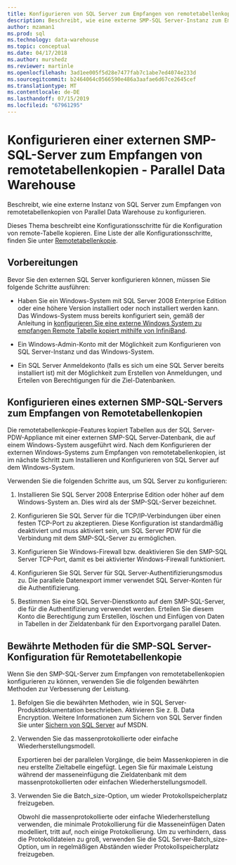 ```yaml
---
title: Konfigurieren von SQL Server zum Empfangen von remotetabellenkopien - Parallel Data Warehouse | Microsoft-Dokumentation
description: Beschreibt, wie eine externe SMP-SQL Server-Instanz zum Empfangen von remotetabellenkopien von Parallel Data Warehouse zu konfigurieren.
author: mzaman1
ms.prod: sql
ms.technology: data-warehouse
ms.topic: conceptual
ms.date: 04/17/2018
ms.author: murshedz
ms.reviewer: martinle
ms.openlocfilehash: 3ad1ee005f5d28e7477fab7c1abe7ed4074e233d
ms.sourcegitcommit: b2464064c0566590e486a3aafae6d67ce2645cef
ms.translationtype: MT
ms.contentlocale: de-DE
ms.lasthandoff: 07/15/2019
ms.locfileid: "67961295"
---
```

# <a name="configure-an-external-smp-sql-server-to-receive-remote-table-copies---parallel-data-warehouse"></a>Konfigurieren einer externen SMP-SQL-Server zum Empfangen von remotetabellenkopien - Parallel Data Warehouse
Beschreibt, wie eine externe Instanz von SQL Server zum Empfangen von remotetabellenkopien von Parallel Data Warehouse zu konfigurieren.  

Dieses Thema beschreibt eine Konfigurationsschritte für die Konfiguration von remote-Tabelle kopieren. Eine Liste der alle Konfigurationsschritte, finden Sie unter [Remotetabellenkopie](remote-table-copy.md).  
  
## <a name="before-you-begin"></a>Vorbereitungen  
Bevor Sie den externen SQL Server konfigurieren können, müssen Sie folgende Schritte ausführen:  
  
-   Haben Sie ein Windows-System mit SQL Server 2008 Enterprise Edition oder eine höhere Version installiert oder noch installiert werden kann. Das Windows-System muss bereits konfiguriert sein, gemäß der Anleitung in [konfigurieren Sie eine externe Windows System zu empfangen Remote Tabelle kopiert mithilfe von InfiniBand](configure-an-external-windows-system-to-receive-remote-table-copies-using-infiniband.md).  
  
-   Ein Windows-Admin-Konto mit der Möglichkeit zum Konfigurieren von SQL Server-Instanz und das Windows-System.  
  
-   Ein SQL Server Anmeldekonto (falls es sich um eine SQL Server bereits installiert ist) mit der Möglichkeit zum Erstellen von Anmeldungen, und Erteilen von Berechtigungen für die Ziel-Datenbanken.  
  
## <a name="HowToSQLServer"></a>Konfigurieren eines externen SMP-SQL-Servers zum Empfangen von Remotetabellenkopien  
Die remotetabellenkopie-Features kopiert Tabellen aus der SQL Server-PDW-Appliance mit einer externen SMP-SQL Server-Datenbank, die auf einem Windows-System ausgeführt wird. Nach dem Konfigurieren der externen Windows-Systems zum Empfangen von remotetabellenkopien, ist im nächste Schritt zum Installieren und Konfigurieren von SQL Server auf dem Windows-System.  
  
Verwenden Sie die folgenden Schritte aus, um SQL Server zu konfigurieren:  
  
1.  Installieren Sie SQL Server 2008 Enterprise Edition oder höher auf dem Windows-System an. Dies wird als der SMP-SQL-Server bezeichnet.  
  
2.  Konfigurieren Sie SQL Server für die TCP/IP-Verbindungen über einen festen TCP-Port zu akzeptieren. Diese Konfiguration ist standardmäßig deaktiviert und muss aktiviert sein, um SQL Server PDW für die Verbindung mit dem SMP-SQL-Server zu ermöglichen.  
  
3.  Konfigurieren Sie Windows-Firewall bzw. deaktivieren Sie den SMP-SQL Server TCP-Port, damit es bei aktivierter Windows-Firewall funktioniert.  
  
4.  Konfigurieren Sie SQL Server für SQL Server-Authentifizierungsmodus zu. Die parallele Datenexport immer verwendet SQL Server-Konten für die Authentifizierung.  
  
5.  Bestimmen Sie eine SQL Server-Dienstkonto auf dem SMP-SQL-Server, die für die Authentifizierung verwendet werden. Erteilen Sie diesem Konto die Berechtigung zum Erstellen, löschen und Einfügen von Daten in Tabellen in der Zieldatenbank für den Exportvorgang parallel Daten.  
  
## <a name="BPSQLConfig"></a>Bewährte Methoden für die SMP-SQL Server-Konfiguration für Remotetabellenkopie  
Wenn Sie den SMP-SQL-Server zum Empfangen von remotetabellenkopien konfigurieren zu können, verwenden Sie die folgenden bewährten Methoden zur Verbesserung der Leistung.  
  
1.  Befolgen Sie die bewährten Methoden, wie in SQL Server-Produktdokumentation beschrieben. Aktivieren Sie z. B. Data Encryption. Weitere Informationen zum Sichern von SQL Server finden Sie unter [Sichern von SQL Server](../relational-databases/security/securing-sql-server.md) auf MSDN.  
  
2.  Verwenden Sie das massenprotokollierte oder einfache Wiederherstellungsmodell.  
  
    Exportieren bei der parallelen Vorgänge, die beim Massenkopieren in die neu erstellte Zieltabelle eingefügt. Legen Sie für maximale Leistung während der masseneinfügung die Zieldatenbank mit dem massenprotokollierten oder einfachen Wiederherstellungsmodell.  
  
3.  Verwenden Sie die Batch_size-Option, um wieder Protokollspeicherplatz freizugeben.  
  
    Obwohl die massenprotokollierte oder einfache Wiederherstellung verwenden, die minimale Protokollierung für die Masseneinfügen Daten modelliert, tritt auf, noch einige Protokollierung. Um zu verhindern, dass die Protokolldateien zu groß, verwenden Sie die SQL Server-Batch_size-Option, um in regelmäßigen Abständen wieder Protokollspeicherplatz freizugeben.  
  
<!-- MISSING LINKS 
## See Also  
[Common Metadata Query Examples &#40;SQL Server PDW&#41;](../sqlpdw/common-metadata-query-examples-sql-server-pdw.md)  
-->
  
